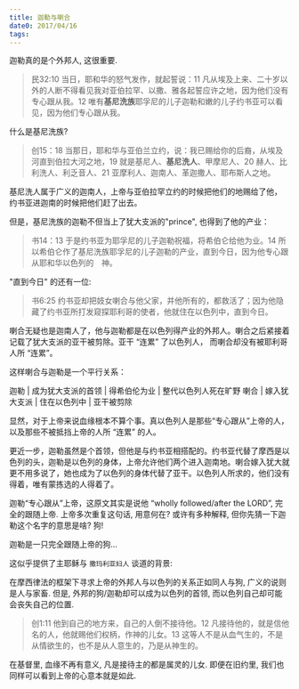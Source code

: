 ```yaml
---
title: 迦勒与喇合
date0: 2017/04/16
tags:
---
```


迦勒真的是个外邦人, 这很重要.

> 民32:10 当日，耶和华的怒气发作，就起誓说：11 凡从埃及上来、二十岁以外的人断不得看见我对亚伯拉罕、以撒、雅各起誓应许之地，因为他们没有专心跟从我。12 唯有**基尼洗族**耶孚尼的儿子迦勒和嫩的儿子约书亚可以看见，因为他们专心跟从我。

什么是基尼洗族?

> 创15：18 当那日，耶和华与亚伯兰立约，说：我已赐给你的后裔，从埃及河直到伯拉大河之地，19 就是基尼人、**基尼洗人**、甲摩尼人、20 赫人、比利洗人、利乏音人、21 亚摩利人、迦南人、革迦撒人、耶布斯人之地。

基尼洗人属于广义的迦南人，上帝与亚伯拉罕立约的时候把他们的地赐给了他， 约书亚进迦南的时候把他们赶了出去。

但是，基尼洗族的迦勒不但当上了犹大支派的"prince", 也得到了他的产业：

> 书14：13 于是约书亚为耶孚尼的儿子迦勒祝福，将希伯仑给他为业。14 所以希伯仑作了基尼洗族耶孚尼的儿子迦勒的产业，直到今日，因为他专心跟从耶和华以色列的　神。

"直到今日" 的还有一位:

> 书6:25 约书亚却把妓女喇合与他父家，并他所有的，都救活了；因为他隐藏了约书亚所打发窥探耶利哥的使者，他就住在以色列中，直到今日。

喇合无疑也是迦南人了，他与迦勒都是在以色列得产业的外邦人。喇合之后紧接着记载了犹大支派的亚干被剪除。亚干 “连累” 了以色列人， 而喇合却没有被耶利哥人所 “连累”。

这样喇合与迦勒是一个平行关系：

迦勒 | 成为犹大支派的首领 | 得希伯伦为业 | 整代以色列人死在旷野
喇合 | 嫁入犹大支派       | 住在以色列中 | 亚干被剪除

显然，对于上帝来说血缘根本不算个事。真以色列人是那些“专心跟从”上帝的人， 以及那些不被抵挡上帝的人所 “连累” 的人。

更近一步，迦勒虽然是个首领，但他是与约书亚相搭配的。约书亚代替了摩西是以色列的头，迦勒是以色列的身体，上帝允许他们两个进入迦南地。喇合嫁入犹大就更不用多说了，她也成为了以色列的身体代替了亚干。以色列人所求的，他们没有得着，唯有蒙拣选的人得着了。

迦勒“专心跟从”上帝，这原文其实是说他 “wholly followed/after the LORD”, 完全的跟随上帝. 上帝多次重复这句话, 用意何在? 或许有多种解释, 但你先猜一下迦勒这个名字的意思是啥? 狗!

迦勒是一只完全跟随上帝的狗...

这似乎提供了主耶稣与 `撒玛利亚妇人` 谈道的背景:

在摩西律法的框架下寻求上帝的外邦人与以色列的关系正如同人与狗, 广义的说则是人与家畜. 但是, 外邦的狗/迦勒却可以成为以色列的首领, 而以色列自己却可能会丧失自己的位置.

> 创1:11 他到自己的地方来，自己的人倒不接待他。12 凡接待他的，就是信他名的人，他就赐他们权柄，作神的儿女。13 这等人不是从血气生的，不是从情欲生的，也不是从人意生的，乃是从神生的。

在基督里, 血缘不再有意义, 凡是接待主的都是属灵的儿女. 即便在旧约里, 我们也同样可以看到上帝的心意本就是如此.
